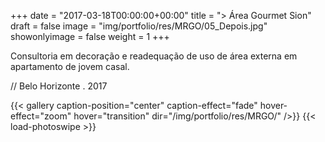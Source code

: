 +++
date = "2017-03-18T00:00:00+00:00"
title = "> Área Gourmet Sion"
draft = false
image = "img/portfolio/res/MRGO/05_Depois.jpg"
showonlyimage = false
weight = 1
+++

<!--more-->

Consultoria em decoração e readequação de uso de área externa em apartamento de jovem casal.

// Belo Horizonte . 2017

{{< gallery caption-position="center" caption-effect="fade" hover-effect="zoom" hover="transition" dir="/img/portfolio/res/MRGO/" />}} {{< load-photoswipe >}}
